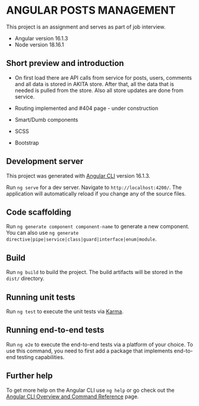 # ANGULAR POSTS MANAGEMENT

This project is an assignment and serves as part of job interview.

-   Angular version 16.1.3
-   Node version 18.16.1

## Short preview and introduction

-   On first load there are API calls from service for posts, users, comments and all data is stored in AKITA store. After that, all the data that is needed is pulled from the store. Also all store updates are done from service.

-   Routing implemented and #404 page - under construction

-   Smart/Dumb components

-   SCSS

-   Bootstrap

## Development server

This project was generated with [Angular CLI](https://github.com/angular/angular-cli) version 16.1.3.

Run `ng serve` for a dev server. Navigate to `http://localhost:4200/`. The application will automatically reload if you change any of the source files.

## Code scaffolding

Run `ng generate component component-name` to generate a new component. You can also use `ng generate directive|pipe|service|class|guard|interface|enum|module`.

## Build

Run `ng build` to build the project. The build artifacts will be stored in the `dist/` directory.

## Running unit tests

Run `ng test` to execute the unit tests via [Karma](https://karma-runner.github.io).

## Running end-to-end tests

Run `ng e2e` to execute the end-to-end tests via a platform of your choice. To use this command, you need to first add a package that implements end-to-end testing capabilities.

## Further help

To get more help on the Angular CLI use `ng help` or go check out the [Angular CLI Overview and Command Reference](https://angular.io/cli) page.
